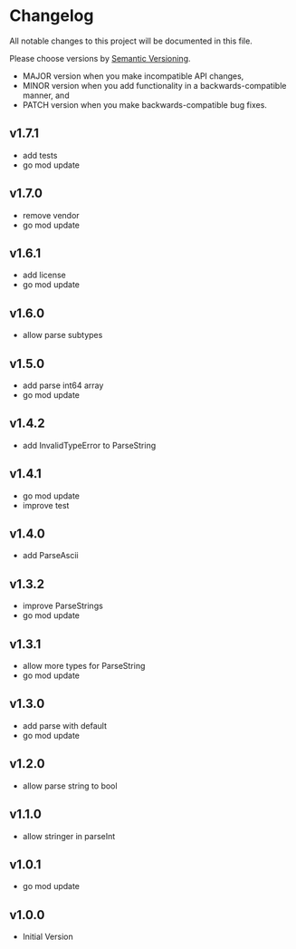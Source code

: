 # Changelog

All notable changes to this project will be documented in this file.

Please choose versions by [Semantic Versioning](http://semver.org/).

* MAJOR version when you make incompatible API changes,
* MINOR version when you add functionality in a backwards-compatible manner, and
* PATCH version when you make backwards-compatible bug fixes.

## v1.7.1

- add tests
- go mod update

## v1.7.0

- remove vendor
- go mod update

## v1.6.1

- add license
- go mod update

## v1.6.0

- allow parse subtypes 

## v1.5.0

- add parse int64 array
- go mod update

## v1.4.2

- add InvalidTypeError to ParseString

## v1.4.1

- go mod update
- improve test

## v1.4.0

- add ParseAscii

## v1.3.2

- improve ParseStrings
- go mod update

## v1.3.1

- allow more types for ParseString
- go mod update

## v1.3.0

- add parse with default
- go mod update

## v1.2.0

- allow parse string to bool

## v1.1.0

- allow stringer in parseInt

## v1.0.1

- go mod update

## v1.0.0

- Initial Version
